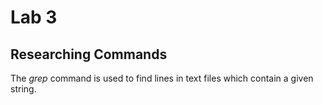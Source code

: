 # Lab 3
## Researching Commands

The *grep* command is used to find lines in text files which contain a given string. 
